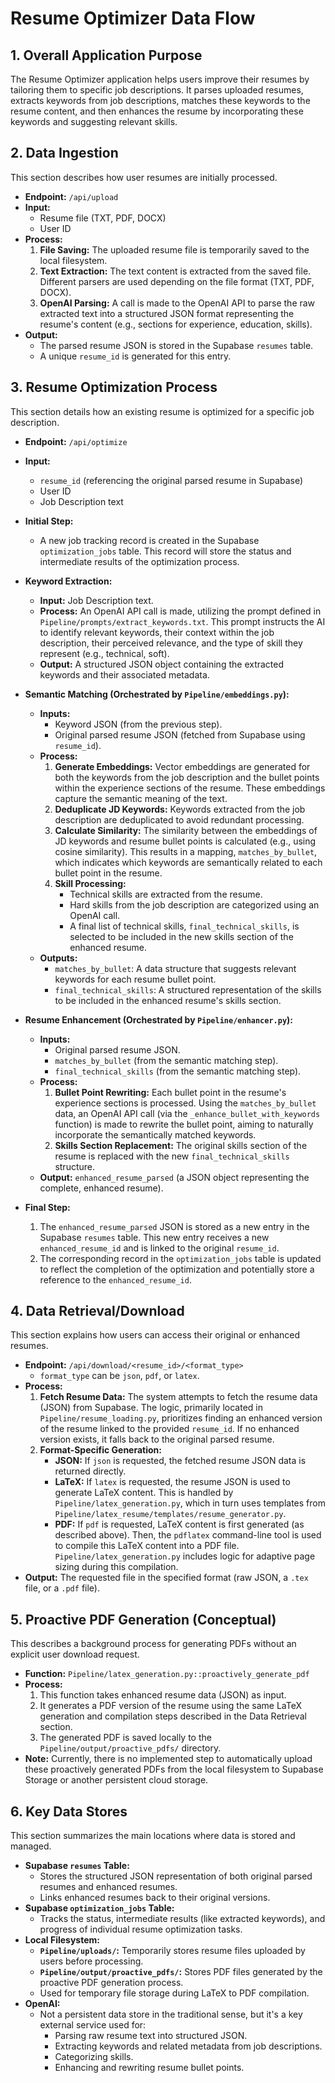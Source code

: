 # Resume Optimizer Data Flow

## 1. Overall Application Purpose

The Resume Optimizer application helps users improve their resumes by tailoring them to specific job descriptions. It parses uploaded resumes, extracts keywords from job descriptions, matches these keywords to the resume content, and then enhances the resume by incorporating these keywords and suggesting relevant skills.

## 2. Data Ingestion

This section describes how user resumes are initially processed.

*   **Endpoint:** `/api/upload`
*   **Input:**
    *   Resume file (TXT, PDF, DOCX)
    *   User ID
*   **Process:**
    1.  **File Saving:** The uploaded resume file is temporarily saved to the local filesystem.
    2.  **Text Extraction:** The text content is extracted from the saved file. Different parsers are used depending on the file format (TXT, PDF, DOCX).
    3.  **OpenAI Parsing:** A call is made to the OpenAI API to parse the raw extracted text into a structured JSON format representing the resume's content (e.g., sections for experience, education, skills).
*   **Output:**
    *   The parsed resume JSON is stored in the Supabase `resumes` table.
    *   A unique `resume_id` is generated for this entry.

## 3. Resume Optimization Process

This section details how an existing resume is optimized for a specific job description.

*   **Endpoint:** `/api/optimize`
*   **Input:**
    *   `resume_id` (referencing the original parsed resume in Supabase)
    *   User ID
    *   Job Description text
*   **Initial Step:**
    *   A new job tracking record is created in the Supabase `optimization_jobs` table. This record will store the status and intermediate results of the optimization process.

*   **Keyword Extraction:**
    *   **Input:** Job Description text.
    *   **Process:** An OpenAI API call is made, utilizing the prompt defined in `Pipeline/prompts/extract_keywords.txt`. This prompt instructs the AI to identify relevant keywords, their context within the job description, their perceived relevance, and the type of skill they represent (e.g., technical, soft).
    *   **Output:** A structured JSON object containing the extracted keywords and their associated metadata.

*   **Semantic Matching (Orchestrated by `Pipeline/embeddings.py`):**
    *   **Inputs:**
        *   Keyword JSON (from the previous step).
        *   Original parsed resume JSON (fetched from Supabase using `resume_id`).
    *   **Process:**
        1.  **Generate Embeddings:** Vector embeddings are generated for both the keywords from the job description and the bullet points within the experience sections of the resume. These embeddings capture the semantic meaning of the text.
        2.  **Deduplicate JD Keywords:** Keywords extracted from the job description are deduplicated to avoid redundant processing.
        3.  **Calculate Similarity:** The similarity between the embeddings of JD keywords and resume bullet points is calculated (e.g., using cosine similarity). This results in a mapping, `matches_by_bullet`, which indicates which keywords are semantically related to each bullet point in the resume.
        4.  **Skill Processing:**
            *   Technical skills are extracted from the resume.
            *   Hard skills from the job description are categorized using an OpenAI call.
            *   A final list of technical skills, `final_technical_skills`, is selected to be included in the new skills section of the enhanced resume.
    *   **Outputs:**
        *   `matches_by_bullet`: A data structure that suggests relevant keywords for each resume bullet point.
        *   `final_technical_skills`: A structured representation of the skills to be included in the enhanced resume's skills section.

*   **Resume Enhancement (Orchestrated by `Pipeline/enhancer.py`):**
    *   **Inputs:**
        *   Original parsed resume JSON.
        *   `matches_by_bullet` (from the semantic matching step).
        *   `final_technical_skills` (from the semantic matching step).
    *   **Process:**
        1.  **Bullet Point Rewriting:** Each bullet point in the resume's experience sections is processed. Using the `matches_by_bullet` data, an OpenAI API call (via the `_enhance_bullet_with_keywords` function) is made to rewrite the bullet point, aiming to naturally incorporate the semantically matched keywords.
        2.  **Skills Section Replacement:** The original skills section of the resume is replaced with the new `final_technical_skills` structure.
    *   **Output:** `enhanced_resume_parsed` (a JSON object representing the complete, enhanced resume).

*   **Final Step:**
    1.  The `enhanced_resume_parsed` JSON is stored as a new entry in the Supabase `resumes` table. This new entry receives a new `enhanced_resume_id` and is linked to the original `resume_id`.
    2.  The corresponding record in the `optimization_jobs` table is updated to reflect the completion of the optimization and potentially store a reference to the `enhanced_resume_id`.

## 4. Data Retrieval/Download

This section explains how users can access their original or enhanced resumes.

*   **Endpoint:** `/api/download/<resume_id>/<format_type>`
    *   `format_type` can be `json`, `pdf`, or `latex`.
*   **Process:**
    1.  **Fetch Resume Data:** The system attempts to fetch the resume data (JSON) from Supabase. The logic, primarily located in `Pipeline/resume_loading.py`, prioritizes finding an enhanced version of the resume linked to the provided `resume_id`. If no enhanced version exists, it falls back to the original parsed resume.
    2.  **Format-Specific Generation:**
        *   **JSON:** If `json` is requested, the fetched resume JSON data is returned directly.
        *   **LaTeX:** If `latex` is requested, the resume JSON is used to generate LaTeX content. This is handled by `Pipeline/latex_generation.py`, which in turn uses templates from `Pipeline/latex_resume/templates/resume_generator.py`.
        *   **PDF:** If `pdf` is requested, LaTeX content is first generated (as described above). Then, the `pdflatex` command-line tool is used to compile this LaTeX content into a PDF file. `Pipeline/latex_generation.py` includes logic for adaptive page sizing during this compilation.
*   **Output:** The requested file in the specified format (raw JSON, a `.tex` file, or a `.pdf` file).

## 5. Proactive PDF Generation (Conceptual)

This describes a background process for generating PDFs without an explicit user download request.

*   **Function:** `Pipeline/latex_generation.py::proactively_generate_pdf`
*   **Process:**
    1.  This function takes enhanced resume data (JSON) as input.
    2.  It generates a PDF version of the resume using the same LaTeX generation and compilation steps described in the Data Retrieval section.
    3.  The generated PDF is saved locally to the `Pipeline/output/proactive_pdfs/` directory.
*   **Note:** Currently, there is no implemented step to automatically upload these proactively generated PDFs from the local filesystem to Supabase Storage or another persistent cloud storage.

## 6. Key Data Stores

This section summarizes the main locations where data is stored and managed.

*   **Supabase `resumes` Table:**
    *   Stores the structured JSON representation of both original parsed resumes and enhanced resumes.
    *   Links enhanced resumes back to their original versions.
*   **Supabase `optimization_jobs` Table:**
    *   Tracks the status, intermediate results (like extracted keywords), and progress of individual resume optimization tasks.
*   **Local Filesystem:**
    *   **`Pipeline/uploads/`:** Temporarily stores resume files uploaded by users before processing.
    *   **`Pipeline/output/proactive_pdfs/`:** Stores PDF files generated by the proactive PDF generation process.
    *   Used for temporary file storage during LaTeX to PDF compilation.
*   **OpenAI:**
    *   Not a persistent data store in the traditional sense, but it's a key external service used for:
        *   Parsing raw resume text into structured JSON.
        *   Extracting keywords and related metadata from job descriptions.
        *   Categorizing skills.
        *   Enhancing and rewriting resume bullet points.
